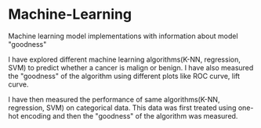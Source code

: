 # Machine-Learning
Machine learning model implementations with information about model "goodness"

I have explored different machine learning algorithms(K-NN, regression, SVM) to predict whether a cancer is malign or benign. I have also measured the "goodness" of the algorithm using different plots like ROC curve, lift curve.

I have then measured the performance of same algorithms(K-NN, regression, SVM) on categorical data. This data was first treated using one-hot encoding and then the "goodness" of the algorithm was measured.
